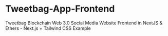 # Tweetbag-App-Frontend
 Tweetbag Blockchain Web 3.0 Social Media Website Frontend in NextJS & Ethers - Next.js + Tailwind CSS Example

